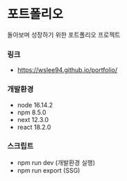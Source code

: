 # 포트폴리오
돌아보며 성장하기 위한 포트폴리오 프로젝트

### 링크
- https://wslee94.github.io/portfolio/

### 개발환경
- node 16.14.2
- npm 8.5.0
- next 12.3.0
- react 18.2.0

### 스크립트
- npm run dev (개발환경 실행)
- npm run export (SSG)
